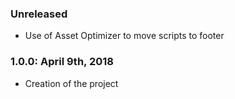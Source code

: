 ### Unreleased ###
* Use of Asset Optimizer to move scripts to footer

### 1.0.0: April 9th, 2018
* Creation of the project
